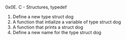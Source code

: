 0x0E. C - Structures, typedef
1. Define a new type struct dog
2. A function that intialize a variable of type struct dog
3. A function that prints a struct dog
4. Define a new name for the type struct dog
